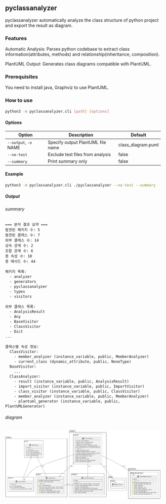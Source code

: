 ## pyclassanalyzer

pyclassanalyzer automatically analyze the class structure of python project and export the result as diagram.

### Features

Automatic Analysis: Parses python codebase to extract class information(attributes, methods) and relationship(inheritance, composition).

PlantUML Output: Generates class diagrams compatible with PlantUML.

### Prerequisites

You need to install java, Graphviz to use PlantUML.

### How to use

```bash
python3 -m pyclassanalyzer.cli [path] [options]
```

#### Options

| Option                | Description                       | Default            |
| --------------------- | --------------------------------- | ------------------ |
| `--output`, `-o` NAME | Specify output PlantUML file name | class_diagram.puml |
| `--no-test`           | Exclude test files from analysis  | false              |
| `--summary`           | Print summary only                | false              |

#### Example

```bash
python3 -m pyclassanalyzer.cli ./pyclassanalyzer --no-test --summary
```

##### Output

###### summary

```
=== 분석 결과 요약 ===
발견된 패키지 수: 5
발견된 클래스 수: 7
외부 클래스 수: 14
상속 관계 수: 2
조합 관계 수: 6
총 속성 수: 10
총 메서드 수: 44

패키지 목록:
  - analyzer
  - generators
  - pyclassanalyzer
  - types
  - visitors

외부 클래스 목록:
  - AnalysisResult
  - Any
  - BaseVisitor
  - ClassVisitor
  - Dict
...

클래스별 속성 정보:
  ClassVisitor:
    - member_analyzer (instance_variable, public, MemberAnalyzer)
    - current_class (dynamic_attribute, public, NoneType)
  BaseVisitor:
    ...
  ClassAnalyzer:
    - result (instance_variable, public, AnalysisResult)
    - import_visitor (instance_variable, public, ImportVisitor)
    - class_visitor (instance_variable, public, ClassVisitor)
    - member_analyzer (instance_variable, public, MemberAnalyzer)
    - plantuml_generator (instance_variable, public, PlantUMLGenerator)
```

###### diagram

![result](./imgs/result.png)
